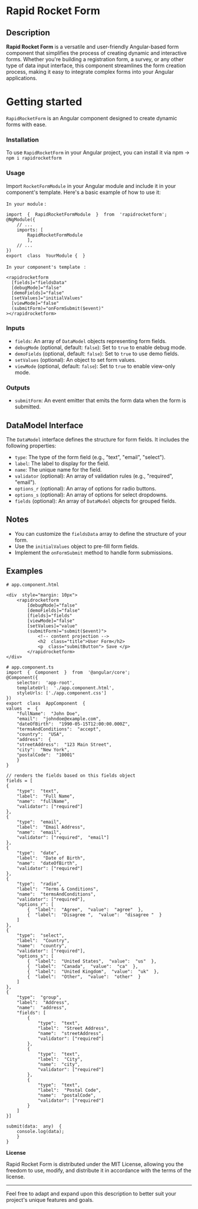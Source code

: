 # Rapid Rocket Form

## Description

**Rapid Rocket Form** is a versatile and user-friendly Angular-based form component that simplifies the process of creating dynamic and interactive forms. Whether you're building a registration form, a survey, or any other type of data input interface, this component streamlines the form creation process, making it easy to integrate complex forms into your Angular applications.

# Getting started

`RapidRocketForm` is an Angular component designed to create dynamic forms with ease.

 ### Installation  
 To use `RapidRocketForm` in your Angular project,
 you can install it via npm -> `npm i rapidrocketform`

### Usage

Import `RocketFormModule` in your Angular module and include it in your component's template. Here's a basic example of how to use it:

`In your module` :
```
import  {  RapidRocketFormModule  }  from  'rapidrocketform';
@NgModule({
	// ...
	imports: [
		RapidRocketFormModule
		],
	// ...
})
export  class  YourModule {  }
```
`In your component's template ` :
```<!-- In your component's template -->
<rapidrocketform
  [fields]="fieldsData"
  [debugMode]="false"
  [demoFields]="false"
  [setValues]="initialValues"
  [viewMode]="false"
  (submitForm)="onFormSubmit($event)"
></rapidrocketform>
```

### Inputs

-   `fields`: An array of `DataModel` objects representing form fields.
-   `debugMode` (optional, default: `false`): Set to `true` to enable debug mode.
-   `demoFields` (optional, default: `false`): Set to `true` to use demo fields.
-   `setValues` (optional): An object to set form values.
-   `viewMode` (optional, default: `false`): Set to `true` to enable view-only mode.

### Outputs
-   `submitForm`: An event emitter that emits the form data when the form is submitted.

## DataModel Interface

The `DataModel` interface defines the structure for form fields. It includes the following properties:

-   `type`: The type of the form field (e.g., "text", "email", "select").
-   `label`: The label to display for the field.
-   `name`: The unique name for the field.
-   `validator` (optional): An array of validation rules (e.g., "required", "email").
-   `options_r` (optional): An array of options for radio buttons.
-   `options_s` (optional): An array of options for select dropdowns.
-   `fields` (optional): An array of `DataModel` objects for grouped fields.

## Notes

-   You can customize the `fieldsData` array to define the structure of your form.
-   Use the `initialValues` object to pre-fill form fields.
-   Implement the `onFormSubmit` method to handle form submissions.

## Examples
```
# app.component.html 

<div  style="margin: 10px">
	<rapidrocketform 
		[debugMode]="false" 
		[demoFields]="false" 
		[fields]="fields" 
		[viewMode]="false"
		[setValues]="value"
		(submitForm)="submit($event)">
			<!-- content projection -->
			<h2  class="title">User Form</h2>
			<p  class="submitButton"> Save </p>
		</rapidrocketform>
</div>
```

```
# app.component.ts
import  {  Component  }  from  '@angular/core';
@Component({
	selector:  'app-root',
	templateUrl:  './app.component.html',
	styleUrls: ['./app.component.css']
})
export  class  AppComponent  {
values  =  {
	"fullName":  "John Doe",
	"email":  "johndoe@example.com",
	"dateOfBirth":  "1990-05-15T12:00:00.000Z",
	"termsAndConditions":  "accept",
	"country":  "USA",
	"address":  {
	"streetAddress":  "123 Main Street",
	"city":  "New York",
	"postalCode":  "10001"
	}
}

// renders the fields based on this fields object
fields = [
{
	"type":  "text",
	"label":  "Full Name",
	"name":  "fullName",
	"validator": ["required"]
},
{
	"type":  "email",
	"label":  "Email Address",
	"name":  "email",
	"validator": ["required",  "email"]
},
{
	"type":  "date",
	"label":  "Date of Birth",
	"name":  "dateOfBirth",
	"validator": ["required"]
},
{
	"type":  "radio",
	"label":  "Terms & Conditions",
	"name":  "termsAndConditions",
	"validator": ["required"],
	"options_r": [
		{  "label":  "Agree",  "value":  "agree"  },
		{  "label":  "Disagree ",  "value":  "disagree "  }
	]
},
{
	"type":  "select",
	"label":  "Country",
	"name":  "country",
	"validator": ["required"],
	"options_s": [
		{  "label":  "United States",  "value":  "us"  },
		{  "label":  "Canada",  "value":  "ca"  },
		{  "label":  "United Kingdom",  "value":  "uk"  },
		{  "label":  "Other",  "value":  "other"  }
	]
},
{
	"type":  "group",
	"label":  "Address",
	"name":  "address",
	"fields": [
		{
			"type":  "text",
			"label":  "Street Address",
			"name":  "streetAddress",
			"validator": ["required"]
		},
		{
			"type":  "text",
			"label":  "City",
			"name":  "city",
			"validator": ["required"]
		},
		{
			"type":  "text",
			"label":  "Postal Code",
			"name":  "postalCode",
			"validator": ["required"]
		}
	]
}]

submit(data:  any)  {
	console.log(data);
	}
}

```

**License**

Rapid Rocket Form is distributed under the MIT License, allowing you the freedom to use, modify, and distribute it in accordance with the terms of the license.

----------

Feel free to adapt and expand upon this description to better suit your project's unique features and goals.